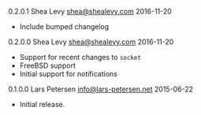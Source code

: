 0.2.0.1 Shea Levy <shea@shealevy.com> 2016-11-20

  * Include bumped changelog

0.2.0.0 Shea Levy <shea@shealevy.com> 2016-11-20

  * Support for recent changes to `socket`
  * FreeBSD support
  * Initial support for notifications

0.1.0.0 Lars Petersen <info@lars-petersen.net> 2015-06-22

  * Initial release.
